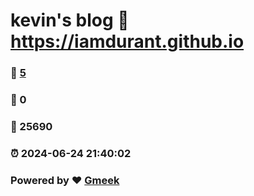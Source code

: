 # kevin's blog :link: https://iamdurant.github.io 
### :page_facing_up: [5](https://iamdurant.github.io/tag.html) 
### :speech_balloon: 0 
### :hibiscus: 25690 
### :alarm_clock: 2024-06-24 21:40:02 
### Powered by :heart: [Gmeek](https://github.com/Meekdai/Gmeek)
